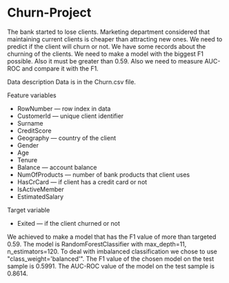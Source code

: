 # Churn-Project
The bank started to lose clients. Marketing department considered that maintaining current clients is cheaper than attracting new ones.
We need to predict if the client will churn or not. We have some records about the churning of the clients.
We need to make a model with the biggest F1 possible. Also it must be greater than 0.59.
Also we need to measure AUC-ROC and compare it with the F1.

Data description
Data is in the Churn.csv file.

Feature variables
- RowNumber — row index in data
- CustomerId — unique client identifier
- Surname
- CreditScore
- Geography — country of the client
- Gender
- Age
- Tenure
- Balance — account balance
- NumOfProducts — number of bank products that client uses
- HasCrCard — if client has a credit card or not
- IsActiveMember
- EstimatedSalary

Target variable
- Exited — if the client churned or not

We achieved to make a model that has the F1 value of more than targeted 0.59. The model is RandomForestClassifier with max_depth=11, n_estimators=120. To deal with imbalanced classification we chose to use "class_weight='balanced'". The F1 value of the chosen model on the test sample is 0.5991. The AUC-ROC value of the model on the test sample is 0.8614.
